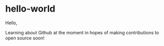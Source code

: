 # hello-world

Hello,

Learning about Github at the moment in hopes of making contributions to open source soon!
